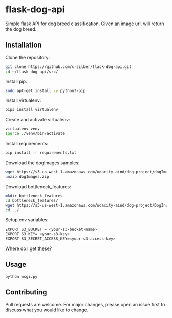 # flask-dog-api

Simple flask API for dog breed classification. Given an image url, will return the dog breed.

## Installation

Clone the repository:
```bash
git clone https://github.com/c-silber/flask-dog-api.git
cd ~/flask-dog-api/src/
```

Install pip:

```bash
sudo apt-get install -y python3-pip
```

Install virtualenv:
```bash
pip3 install virtualenv
```

Create and activate virtualenv:
```bash
virtualenv venv
source ./venv/bin/activate
```

Install requirements:
```bash
pip install -r requirements.txt
```

Download the dogImages samples:
```bash
wget https://s3-us-west-1.amazonaws.com/udacity-aind/dog-project/dogImages.zip
unzip dogImages.zip
```

Download bottleneck_features:
```bash
mkdir bottleneck_features
cd bottleneck_features/
wget https://s3-us-west-1.amazonaws.com/udacity-aind/dog-project/DogInceptionV3Data.npz
cd ../
```

Setup env variables:
```bash
EXPORT S3_BUCKET = <your-s3-bucket-name>
EXPORT S3_KEY= <your-s3-key>
EXPORT S3_SECRET_ACCESS_KEY=<your-s3-access-key>
```
[Where do I get these?](https://supsystic.com/documentation/id-secret-access-key-amazon-s3/)

## Usage

```python
python wsgi.py
```

## Contributing
Pull requests are welcome. For major changes, please open an issue first to discuss what you would like to change.
